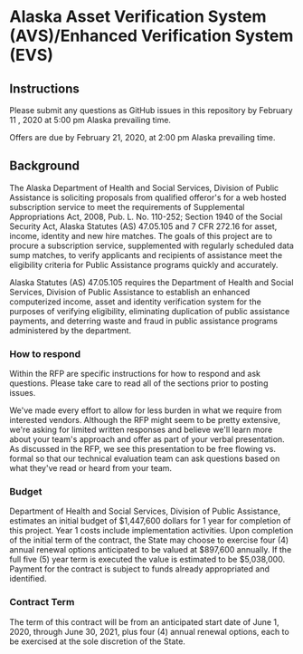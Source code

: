 # Alaska Asset Verification System (AVS)/Enhanced Verification System (EVS)

## Instructions

Please submit any questions as GitHub issues in this repository by February 11 , 2020 at 5:00 pm Alaska prevailing time. 

Offers are due by February 21, 2020, at 2:00 pm Alaska prevailing time.

## Background

The Alaska Department of Health and Social Services, Division of Public
Assistance is soliciting proposals from qualified offeror's for a web
hosted subscription service to meet the requirements of Supplemental
Appropriations Act, 2008, Pub. L. No. 110-252; Section 1940 of the
Social Security Act, Alaska Statutes (AS) 47.05.105 and 7 CFR 272.16 for
asset, income, identity and new hire matches. The goals of this project
are to procure a subscription service, supplemented with regularly
scheduled data sump matches, to verify applicants and recipients of
assistance meet the eligibility criteria for Public Assistance programs
quickly and accurately.

Alaska Statutes (AS) 47.05.105 requires the Department of Health and
Social Services, Division of Public Assistance to establish an enhanced
computerized income, asset and identity verification system for the
purposes of verifying eligibility, eliminating duplication of public
assistance payments, and deterring waste and fraud in public assistance
programs administered by the department.

### How to respond

Within the RFP are specific instructions for how to respond and ask questions. Please take care to read all of the sections prior to posting issues.

We've made every effort to allow for less burden in what we require from interested vendors.  Although the RFP might seem to be pretty extensive, we're asking for limited written responses and believe we'll learn more about your team's approach and offer as part of your verbal presentation.  As discussed in the RFP, we see this presentation to be free flowing vs. formal so that our technical evaluation team can ask questions based on what they've read or heard from your team.

### Budget

Department of Health and Social Services, Division of Public Assistance, estimates an initial budget of $1,447,600 dollars for 1 year for completion of this project. Year 1 costs include implementation activities. Upon completion of the initial term of the contract, the State may choose to exercise four (4) annual renewal options anticipated to be valued at $897,600 annually. If the full five (5) year term is executed the value is estimated to be $5,038,000. Payment for the contract is subject to funds already appropriated and identified.

### Contract Term

The term of this contract will be from an anticipated start date of June 1, 2020, through June 30, 2021, plus four (4) annual renewal options, each to be exercised at the sole discretion of the State.
